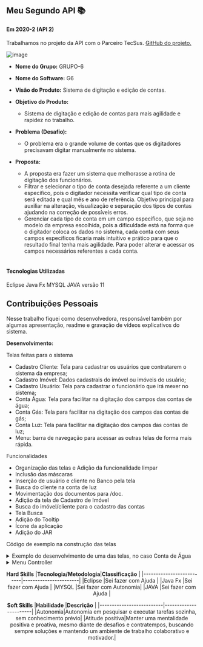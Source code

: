 ## Meu Segundo API  📚

#### Em 2020-2 (API 2)
Trabalhamos no projeto da API com o Parceiro TecSus. [GitHub do projeto.](https://github.com/HelenAlevato/PI-GRUPO-6)<br> 


![image](https://github.com/HelenAlevato/Portfolio-Banco-de-Dados/assets/61571753/a34faac0-4c72-44ca-b29f-e1b88aea6112)


- **Nome do Grupo:** GRUPO-6
- **Nome do Software:**  G6
- **Visão do Produto:** Sistema de digitação e edição de contas.
     
 - **Objetivo do Produto:** 
	- Sistema de digitação e edição de contas para mais agilidade e rapidez no trabalho.
  
- **Problema (Desafio):** 

	- O problema era o grande volume de contas que os digitadores precisavam digitar manualmente no sistema.

- **Proposta:**

	- A proposta era fazer um sistema que melhorasse a rotina de digitação dos funcionários. 
	-  Filtrar e selecionar o tipo de conta desejada referente a um cliente específico, pois o digitador necessita verificar qual tipo de conta será editada e qual mês e ano de referência. Objetivo principal para auxiliar na alteração, visualização e separação dos tipos de contas ajudando na correção de possíveis erros.
	- Gerenciar cada tipo de conta em um campo específico, que seja no modelo da empresa escolhida, pois a dificuldade está na forma que o digitador coloca os dados no sistema, cada conta com seus campos específicos ficaria mais intuitivo e prático para que o resultado final tenha mais agilidade. Para poder alterar e acessar os campos necessários referentes a cada conta.

  <br>

#### Tecnologias Utilizadas
Eclipse
Java Fx 
MYSQL 
JAVA versão 11

## Contribuições Pessoais
Nesse trabalho fiquei como desenvolvedora, responsável também por algumas apresentação, readme e gravação de vídeos explicativos do sistema.


**Desenvolvimento:**  

Telas feitas para o sistema
  - Cadastro Cliente: Tela para cadastrar os usuários que contratarem o sistema da empresa;
  - Cadastro Imóvel: Dados cadastrais do imóvel ou imóveis do usuário;
  - Cadastro Usuário: Tela para cadastrar o funcionário que irá mexer no sistema;
  - Conta Água: Tela para facilitar na digitação dos campos das contas de água;
  - Conta Gás: Tela para facilitar na digitação dos campos das contas de gás;
  - Conta Luz: Tela para facilitar na digitação dos campos das contas de luz;
  - Menu: barra de navegação para acessar as outras telas de forma mais rápida.
  
Funcionalidades 
- Organização das telas e Adição da funcionalidade limpar
- Inclusão das máscaras
- Inserção de usuário e cliente no Banco pela tela
- Busca do cliente na conta de luz
- Movimentação dos documentos para /doc.
- Adição da tela de Cadastro de Imóvel
- Busca do imóvel/cliente para o cadastro das contas
- Tela Busca
- Adição do Tooltip
- Ícone da aplicação
- Adição do JAR

Código de exemplo na construção das telas

<details>
  <summary>Exemplo do desenvolvimento de uma das telas, no caso Conta de Água</summary>
	
	Na tela de conta, nesse caso a de água foi pega as informações principais das contas de água e feito um formulário  
	para que o usuário que precisar digitar a conta consiga fazer isso de forma fácil e rápida.
  
  ```java
	package application.controllers;

	import java.net.URL;
	import java.security.NoSuchAlgorithmException;
	import java.sql.Date;
	import java.util.Optional;
	import java.util.ResourceBundle;

	import application.models.Cliente;
	import application.models.ContaAgua;
	import application.models.Imovel;
	import application.models.dao.ClienteSQL;
	import application.models.dao.ContaAguaSQL;
	import application.models.dao.ImovelSQL;
	import application.util.TextFieldFormatter;
	import application.util.ValidationFields;
	import javafx.beans.value.ChangeListener;
	import javafx.beans.value.ObservableValue;
	import javafx.event.ActionEvent;
	import javafx.fxml.FXML;
	import javafx.fxml.Initializable;
	import javafx.scene.control.Alert;
	import javafx.scene.control.Button;
	import javafx.scene.control.ButtonType;
	import javafx.scene.control.DatePicker;
	import javafx.scene.control.TextField;
	import javafx.scene.control.Alert.AlertType;
	import javafx.scene.layout.BorderPane;

	public class ContaAguaController implements Initializable {

		@FXML
		private TextField txtEsgoto;

		@FXML
		private TextField txtNomeTitular;

		@FXML
		private TextField txtTipoFaturamento;

		@FXML
		private TextField txtRgi;

		@FXML
		private DatePicker txtDataVencimento;

		@FXML
		private TextField txtNumero;

		@FXML
		private TextField txtValorLeituraAtual;

		@FXML
		private TextField txtComplemento;

		@FXML
		private BorderPane btnContaAgua;

		@FXML
		private TextField txtAgua;

		@FXML
		private TextField txtCidade;

		@FXML
		private TextField txtTotalPagar;

		@FXML
		private Button btnLimpar;

		@FXML
		private TextField txtValorLeituraAnterior;

		@FXML
		private TextField txtConsumo;

		@FXML
		private DatePicker txtDataLeituraAtual;

		@FXML
		private TextField txtRua;

		@FXML
		private TextField txtTipoLigacao;

		@FXML
		private TextField txtCodigoCliente;

		@FXML
		private TextField txtUf;

		@FXML
		private TextField txtPeriodoConsumo;

		@FXML
		private TextField txtCep;

		@FXML
		private TextField txtHidrometro;

		@FXML
		private DatePicker txtDataLeituraAnterior;

		@FXML
		private TextField txtBairro;

		private Imovel imovel;
		private Cliente cliente;

		void dadosIniciais(String nomeTitular, Imovel imovel) {
			txtNomeTitular.setText(nomeTitular);
			this.imovel = imovel;

			txtRgi.setText(String.valueOf(this.imovel.getIdentificacaoImovel()));
			txtUf.setText(this.imovel.getUfImovel());
			txtCidade.setText(this.imovel.getCidadeImovel());
			txtBairro.setText(this.imovel.getBairroImovel());
			txtRua.setText(this.imovel.getRuaImovel());
			txtNumero.setText(this.imovel.getNumImovel());
			txtComplemento.setText(this.imovel.getComplementoImovel());
			txtCep.setText(this.imovel.getCepImovel());
		}

		@FXML
		private void txtCepKeyReleased() {
			TextFieldFormatter tff = new TextFieldFormatter();
			tff.setMask("#####-###");
			tff.setCaracteresValidos("0123456789");
			tff.setTf(txtCep);
			tff.formatter();
		}

		@FXML
		void clickLimpar(ActionEvent event) {
			txtRgi.setText("");
			txtNomeTitular.setText("");
			txtUf.setText("");
			txtCidade.setText("");
			txtBairro.setText("");
			txtRua.setText("");
			txtNumero.setText("");
			txtComplemento.setText("");
			txtCep.setText("");
			txtCodigoCliente.setText("");
			txtTipoLigacao.setText("");
			txtHidrometro.setText("");
			txtTipoFaturamento.setText("");
			txtPeriodoConsumo.setText("");
			txtAgua.setText("");
			txtEsgoto.setText("");
			txtConsumo.setText("");
			txtValorLeituraAtual.setText("");
			txtValorLeituraAnterior.setText("");
			txtDataLeituraAtual.setValue(null);
			txtDataLeituraAnterior.setValue(null);
			txtDataVencimento.setValue(null);
			txtTotalPagar.setText("");
		}

		@FXML
		void clickEditar(ActionEvent event) {

		}

		@FXML
		void clickCadastrar(ActionEvent event) throws NoSuchAlgorithmException {
			Alert alert = new Alert(AlertType.CONFIRMATION);
			alert.setTitle("Caixa de Confirmação");
	//		alert.setHeaderText("Caixa de diálogo de confirmação");
			alert.setContentText("Deseja realmente cadastrar uma nova conta de Água");

			Optional<ButtonType> result = alert.showAndWait();
			if (result.get() == ButtonType.OK) {

				// Verifica se há campos obrigatórios não preenchidos
				boolean camposPreenchidos = ValidationFields.checkEmptyFields(txtRgi, txtCodigoCliente, txtTipoLigacao,
						txtHidrometro, txtTipoFaturamento, txtPeriodoConsumo, txtAgua, txtEsgoto, txtConsumo,
						txtValorLeituraAtual, txtValorLeituraAnterior, txtDataLeituraAtual, txtDataLeituraAnterior,
						txtDataVencimento, txtTotalPagar);

				if (camposPreenchidos) {
					int rgi = Integer.parseInt(txtRgi.getText());
					int codigoCliente = Integer.parseInt(txtCodigoCliente.getText());
					String tipoLigacao = txtTipoLigacao.getText();
					String hidrometro = txtHidrometro.getText();
					String tipoFaturamento = txtTipoFaturamento.getText();
					String periodoConsumo = txtPeriodoConsumo.getText();
					String agua = txtAgua.getText();
					String esgoto = txtEsgoto.getText();
					String consumo = txtConsumo.getText();
					float valorLeituraAtual = Float.parseFloat(txtValorLeituraAtual.getText());
					float valorLeituraAnterior = Float.parseFloat(txtValorLeituraAnterior.getText());
					Date dataLeituraAtual = Date.valueOf(txtDataLeituraAtual.getValue());
					Date dataLeituraAnterior = Date.valueOf(txtDataLeituraAnterior.getValue());
					Date dataVencimento = Date.valueOf(txtDataVencimento.getValue());
					float totalPagar = Float.parseFloat(txtTotalPagar.getText());

					ContaAgua contaAgua = new ContaAgua(0, cliente.getId_cli(), rgi, codigoCliente, tipoLigacao, hidrometro, tipoFaturamento,
							periodoConsumo, agua, esgoto, consumo, valorLeituraAtual, valorLeituraAnterior,
							dataLeituraAtual, dataLeituraAnterior, dataVencimento, totalPagar);
					ContaAguaSQL contaAguaSQL = new ContaAguaSQL();
					contaAguaSQL.create(contaAgua);
				}
			} else {

			}
		}

		@FXML
		void clickBuscarImovel(ActionEvent event) {
			buscarImovel();
		}

		public void buscarImovel() {
			System.out.println("nr de identificação: " + txtRgi.getText() + "\n");
			if (!"".equals(txtRgi.getText())) {
				ImovelSQL imovelSQL = new ImovelSQL();
				ClienteSQL clienteSQL = new ClienteSQL();

				int codIdentificacao = Integer.parseInt(txtRgi.getText());
				imovel = imovelSQL.buscarImovelPeloCodIdentificacao(codIdentificacao);
				cliente = clienteSQL.buscarClientePorId(imovel.getIdCliente());
				txtNomeTitular.setText(cliente.getNome_cli());
				txtCep.setText(imovel.getCepImovel());
				txtUf.setText(imovel.getUfImovel());
				txtCidade.setText(imovel.getCidadeImovel());
				txtComplemento.setText(imovel.getComplementoImovel());
				txtBairro.setText(imovel.getBairroImovel());
				txtRua.setText(imovel.ruaImovel);
				txtNumero.setText(String.valueOf(imovel.getNumImovel()));
			}
		}

		@Override
		public void initialize(URL location, ResourceBundle resources) {
			txtRgi.focusedProperty().addListener(new ChangeListener<Boolean>() {
				@Override
				public void changed(ObservableValue<? extends Boolean> arg0, Boolean oldPropertyValue,
						Boolean newPropertyValue) {
					if (newPropertyValue) {
						System.out.println("clicou no campo");
					} else {
						buscarImovel();
					}
				}
			});
		}
	}
  ```
</details>

<details>
  <summary>Menu Controller</summary>


	No menu controler foi centralizado um menu de cabeçalho, nele temos uma barra de pesquisa e vários botões para que o usuário 
	consiga já identificar qual caminho ele irá tomar, esses potões redirecionam para as telas que são:
		- Cadastro usuário
		- Cadastro cliente
		- Conta Luz
		- Conta Gás
		- Conta Água
		- Cadastro Imovel

  
  ```java
	package application.controllers;

	import java.io.IOException;
	import java.net.URL;
	import java.util.ResourceBundle;

	import javafx.application.Platform;
	import javafx.event.ActionEvent;
	import javafx.fxml.FXML;
	import javafx.fxml.FXMLLoader;
	import javafx.fxml.Initializable;
	import javafx.scene.control.Button;
	import javafx.scene.layout.AnchorPane;
	import javafx.scene.layout.BorderPane;
	import javafx.scene.layout.HBox;

	public class MenuController implements Initializable {

		private BorderPane rootLayout;

		@FXML
		private Button btnCadastroUsuario;

		@FXML
		private Button btnCadastroCliente;

		@FXML
		private Button btnContaLuz;

		@FXML
		private Button btnContaAgua;

		@FXML
		private Button btnContaGas;

		@FXML
		private Button btnCadastroImovel;

		@FXML
		private Button btnBuscar;

		@FXML
		public HBox cabecalho;

		public boolean mostrarCabecalho;

		@FXML
		private void clickCadastroUsuario(ActionEvent evento) throws IOException {
			rootLayout = (BorderPane) btnCadastroCliente.getScene().getRoot();
			BorderPane menuLayout = (BorderPane) rootLayout.getCenter();

			FXMLLoader loader = new FXMLLoader();
			loader.setLocation(MenuController.class.getResource("/application/views/CadastroUsuario.fxml"));
			AnchorPane cadastroUsuario = (AnchorPane) loader.load();

			menuLayout.setCenter(cadastroUsuario);
		}

		@FXML
		private void clickCadastroCliente(ActionEvent evento) throws IOException {
			rootLayout = (BorderPane) btnCadastroCliente.getScene().getRoot();
			BorderPane menuLayout = (BorderPane) rootLayout.getCenter();

			FXMLLoader loader = new FXMLLoader();
			loader.setLocation(MenuController.class.getResource("/application/views/CadastroCliente.fxml"));
			AnchorPane cadastroCliente = (AnchorPane) loader.load();

			menuLayout.setCenter(cadastroCliente);
		}

		@FXML
		private void clickContaLuz(ActionEvent evento) throws IOException {
			rootLayout = (BorderPane) btnCadastroCliente.getScene().getRoot();
			BorderPane menuLayout = (BorderPane) rootLayout.getCenter();

			FXMLLoader loader = new FXMLLoader();
			loader.setLocation(MenuController.class.getResource("/application/views/ContaLuz.fxml"));
			BorderPane contaLuz = loader.load();

			menuLayout.setCenter(contaLuz);
		}

		@FXML
		private void clickContaAgua(ActionEvent evento) throws IOException {
			rootLayout = (BorderPane) btnCadastroCliente.getScene().getRoot();
			BorderPane menuLayout = (BorderPane) rootLayout.getCenter();

			FXMLLoader loader = new FXMLLoader();
			loader.setLocation(MenuController.class.getResource("/application/views/ContaAgua.fxml"));
			BorderPane contaAgua = loader.load();

			menuLayout.setCenter(contaAgua);
		}

		@FXML
		private void clickContaGas(ActionEvent evento) throws IOException {
			rootLayout = (BorderPane) btnCadastroCliente.getScene().getRoot();
			BorderPane menuLayout = (BorderPane) rootLayout.getCenter();

			FXMLLoader loader = new FXMLLoader();
			loader.setLocation(MenuController.class.getResource("/application/views/ContaGas.fxml"));
			BorderPane contaGas = loader.load();

			menuLayout.setCenter(contaGas);

		}

		@FXML
		private void clickCadastroImovel(ActionEvent evento) throws IOException {
			rootLayout = (BorderPane) btnCadastroCliente.getScene().getRoot();
			BorderPane menuLayout = (BorderPane) rootLayout.getCenter();

			FXMLLoader loader = new FXMLLoader();
			loader.setLocation(MenuController.class.getResource("/application/views/CadastroImovel.fxml"));
			BorderPane cadastroImovel = (BorderPane) loader.load();

			menuLayout.setCenter(cadastroImovel);
		}

		@FXML
		private void clickBuscar(ActionEvent evento) throws IOException {
			rootLayout = (BorderPane) btnCadastroCliente.getScene().getRoot();
			BorderPane menuLayout = (BorderPane) rootLayout.getCenter();

			FXMLLoader loader = new FXMLLoader();
			loader.setLocation(MenuController.class.getResource("/application/views/Busca.fxml"));
		BorderPane buscar = (BorderPane) loader.load();

		menuLayout.setCenter(buscar);

		}

		@Override
		public void initialize(URL location, ResourceBundle resources) {
			Platform.runLater(() -> {
				cabecalho.setVisible(mostrarCabecalho);
		    });
		}

		public void setMostrarCabecalho(boolean mostrarCabecalho) {
			this.mostrarCabecalho = mostrarCabecalho;
		}

	}
  ```
</details>

<div align="center">

**Hard Skills**
|**Tecnologia/Metodologia**|**Classificação**        |
|--------------------------|-----------------------|
|Eclipse                   |Sei fazer com Ajuda    |
|Java Fx                   |Sei fazer com Ajuda    |
|MYSQL                     |Sei fazer com Autonomia|
|JAVA                      |Sei fazer com Ajuda    |


**Soft Skills**
|**Habilidade**            |**Descrição**          |
|--------------------------|-----------------------|
|Autonomia|Autonomia em pesquisar e executar tarefas sozinha, sem conhecimento prévio|
|Atitude positiva|Manter uma mentalidade positiva e proativa, mesmo diante de desafios e contratempos, buscando sempre soluções e mantendo um ambiente de trabalho colaborativo e motivador.|

</div>
